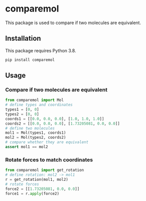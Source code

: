 # comparemol

This package is used to compare if two molecules are equivalent.

## Installation

This package requires Python 3.8.

```sh
pip install comparemol
```

## Usage

### Compare if two molecules are equivalent

```py
from comparemol import Mol
# define types and coordinates
types1 = [0, 0]
types2 = [0, 0]
coords1 = [[0.0, 0.0, 0.0], [1.0, 1.0, 1.0]]
coords2 = [[0.0, 0.0, 0.0], [1.73205081, 0.0, 0.0]]
# define two molecules
mol1 = Mol(types1, coords1)
mol2 = Mol(types2, coords2)
# compare whether they are equivalent
assert mol1 == mol2
```

### Rotate forces to match coordinates

```py
from comparemol import get_rotation
# define rotation: mol2 -> mol1
r = get_rotation(mol1, mol2)
# rotate forces
force2 = [[1.73205081, 0.0, 0.0]]
force1 = r.apply(force2)
```
